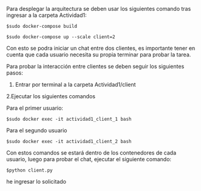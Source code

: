Para desplegar la arquitectura se deben usar los siguientes comando tras ingresar a la carpeta Actividad1:

    $sudo docker-compose build

    $sudo docker-compose up --scale client=2

Con esto se podra iniciar un chat entre dos clientes, es importante tener en cuenta que cada usuario necesita su propia terminar para probar la tarea.

Para probar la interacción entre clientes se deben seguir los siguientes pasos:

1. Entrar por terminal a la carpeta Actividad1/client

2.Ejecutar los siguientes comandos

  Para el primer usuario:
  
    $sudo docker exec -it actividad1_client_1 bash
    
  Para el segundo usuario
  
    $sudo docker exec -it actividad1_client_2 bash
   
Con estos comandos se estará dentro de los contenedores de cada usuario, luego para probar el chat, ejecutar el siguiente comando:

    $python client.py

he ingresar lo solicitado
